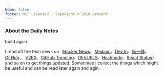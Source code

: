 ```yaml
---
home: false
footer: MIT Licensed | Copyright © 2019-present
---
```


### About the Daily Notes
build again

I read oft the tech news on（[Hacker News](https://news.ycombinator.com/)、[Medium](https://medium.com/)、[Dev.to](https://dev.to/)、[阮一峰](http://www.ruanyifeng.com/blog/)、[GitHub](https://github.com/)、、[V2EX](https://www.v2ex.com/)、[GitHub Trending](https://github.com/trending)、[DEVURLS](https://devurls.com/)、[Hashnode](https://hashnode.com/)、[React Status](https://react.statuscode.com/)）and so on to get things updated. Sometimes I collect the things which might be useful and can be read later again and agin.

